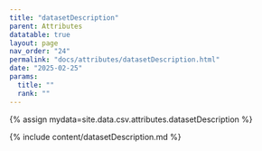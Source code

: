 ```yaml
---
title: "datasetDescription"
parent: Attributes
datatable: true
layout: page
nav_order: "24"
permalink: "docs/attributes/datasetDescription.html"
date: "2025-02-25"
params:
  title: ""
  rank: ""
---
```

{% assign mydata=site.data.csv.attributes.datasetDescription %} 

{% include content/datasetDescription.md %}
